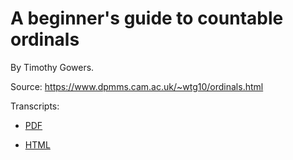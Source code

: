# A beginner's guide to countable ordinals 

By Timothy Gowers.

Source: <https://www.dpmms.cam.ac.uk/~wtg10/ordinals.html>

Transcripts:

  - [PDF](https://boisgera.github.io/countable-ordinals/A%20beginner's%20guide%20to%20countable%20ordinals.pdf)

  - [HTML](https://boisgera.github.io/countable-ordinals)
